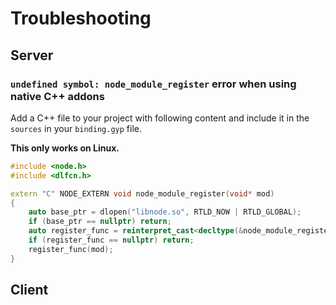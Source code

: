 # Troubleshooting

## Server
### `undefined symbol: node_module_register` error when using native C++ addons
Add a C++ file to your project with following content and include it in the  `sources` in your `binding.gyp` file.

**This only works on Linux.**
```cpp
#include <node.h>
#include <dlfcn.h>

extern "C" NODE_EXTERN void node_module_register(void* mod)
{
    auto base_ptr = dlopen("libnode.so", RTLD_NOW | RTLD_GLOBAL);
    if (base_ptr == nullptr) return;
    auto register_func = reinterpret_cast<decltype(&node_module_register)>(dlsym(base_ptr, "node_module_register"));
    if (register_func == nullptr) return;
    register_func(mod);
}
```

## Client
